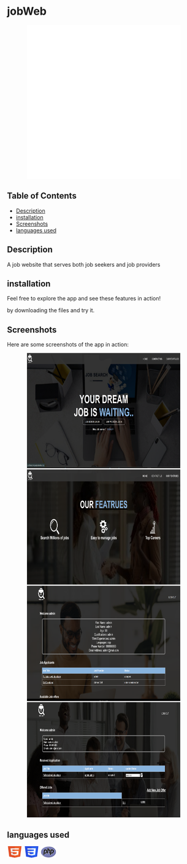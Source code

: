# jobWeb

<p align="center">
  <img src="pic/DB-logo.png" alt="logo" width="400" height="400">
</p>



## Table of Contents

- [Description](#Description)
- [installation](#installation)
- [Screenshots](#Screenshots)
- [languages used](#languages-used)


 ## Description 
 A job website  that serves both job seekers and job providers


## installation 
 <p > Feel free to explore the app and see these features in action! </p>  
 by downloading the files and try it.


## Screenshots

Here are some screenshots of the app in action:

<p align="center">
  <img src="pic/homepage .png" alt="logo" width="400" height="300" >   <img src="pic/homee.png" alt="logo" width="400" height="300"> <img src="pic/admin.png" alt="logo" width="400" height="300">  <img src="pic/provieder.png" alt="logo" width="400" height="300">
</p>


## languages used 

<p align="left">
  <img src="pic/html.png" alt="html" width="40" height="30" >   <img src="pic/css.png" alt="css" width="40" height="30"> <img src="pic/PHP-logo.svg.png" alt="php" width="40" height="30">  
</p>




 
 
